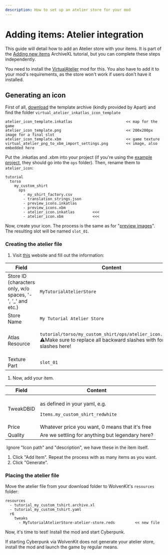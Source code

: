 ```yaml
---
description: How to set up an atelier store for your mod
---
```


# Adding items: Atelier integration

This guide will detail how to add an Atelier store with your items. It is part of the [Adding new items](./) ArchiveXL tutorial, but you can complete these steps independently.


You need to install the [VirtualAtelier](https://www.nexusmods.com/cyberpunk2077/mods/2987) mod for this. You also have to add it to your mod's requirements, as the store won't work if users don't have it installed.


## Generating an icon

First of all, [download](https://www.mediafire.com/file/3slvnkhjbz0jt65/inkatlas\_templates\_apart\_v1.zip/file) the template archive (kindly provided by Apart) and find the folder `virtual_atelier_inkatlas_icon_template`

```
atelier_icon_template.inkatlas                        << map for the game  
atelier_icon_template.png                             << 200x200px image for a final slot  
atelier_icon_template.xbm                             << game texture  
virtual_atelier_png_to_xbm_import_settings.png        << image, also embedded here  
```

Put the .inkatlas and .xbm into your project (if you're using the [example project](./#grab-the-example-files), they should go into the `ops` folder). Then, rename them to `atelier_icon`:

```
tutorial
  torso
    my_custom_shirt
      ops		   
      	- my_shirt_factory.csv  
      	- translation_strings.json  
      	- preview_icons.inkatlas       
      	- preview_icons.xbm            
      	- atelier_icon.inkatlas        <<<  
      	- atelier_icon.xbm             <<<  
```

Now, create your icon. The process is the same as for "[preview images](adding-items-preview-images.md#fixing-up-your-texture)". The resulting slot will be named `slot_01`.

### Creating the atelier file

1. Visit [this](https://jovial-shockley-612ec8.netlify.app/) website and fill out the information:

| Field                                                      | Content                                                                                                                                               |
| ---------------------------------------------------------- | ----------------------------------------------------------------------------------------------------------------------------------------------------- |
| Store ID (characters only, w/o spaces, '-', '\_' and etc.) | `MyTutorialAtelierStore`                                                                                                                              |
| Store Name                                                 | `My Tutorial Atelier Store`                                                                                                                           |
| Atlas Resource                                             | <p><code>tutorial/torso/my_custom_shirt/ops/atelier_icon.inkatlas</code><br>⚠Make sure to replace all backward slashes with forward slashes here!</p> |
| Texture Part                                               | `slot_01`                                                                                                                                             |

1. Now, add your item.

| Field     | Content                                                                                |
| --------- | -------------------------------------------------------------------------------------- |
| TweakDBID | <p>as defined in your yaml, e.g.</p><p><code>Items.my_custom_shirt_redwhite</code></p> |
| Price     | Whatever price you want, 0 means that it's free                                        |
| Quality   | Are we settling for anything but legendary here?                                       |

​ Ignore "Icon path" and "description", we have these in the item itself.

1. Click "Add Item". Repeat the process with as many items as you want.
2. Click "Generate".

### Placing the atelier file

Move the atelier file from your download folder to WolvenKit's `resources` folder:

```
resources
  - tutorial_my_custom_tshirt.archive.xl  
  - tutorial_my_custom_tshirt.yaml         
  r6
    tweaks
      - MyTutorialAtelierStore-atelier-store.reds         << new file
```

Now, it's time to test! Install the mod and start Cyberpunk.


If starting Cyberpunk via WolvenKit does not generate your atelier store, install the mod and launch the game by regular means.


